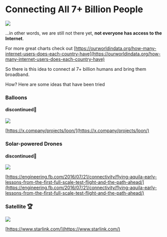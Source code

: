 # Connecting All 7+ Billion People



![](https://media1-production-mightynetworks.imgix.net/asset/34866927/number-of-internet-users-by-country.png?ixlib=rails-0.3.0\&fm=jpg\&q=75\&auto=format\&w=1400\&h=1400\&fit=max\&impolicy=ResizeCrop\&constraint=downsize\&aspect=fit)

...in other words, we are still not there yet, **not everyone has access to the Internet**.

For more great charts check out [https://ourworldindata.org/how-many-internet-users-does-each-country-have](https://ourworldindata.org/how-many-internet-users-does-each-country-have)

So there is this idea to connect al 7+ billion humans and bring them broadband.

How? Here are some ideas that have been tried

### Balloons

#### discontinued🥀

![](https://media1-production-mightynetworks.imgix.net/asset/34867151/1644356594502.png?ixlib=rails-0.3.0\&fm=jpg\&q=75\&auto=format\&w=1400\&h=1400\&fit=max\&impolicy=ResizeCrop\&constraint=downsize\&aspect=fit)

[https://x.company/projects/loon/](https://x.company/projects/loon/)

### Solar-powered Drones

#### discontinued🥀

![](https://media1-production-mightynetworks.imgix.net/asset/34867197/1644356649211.png?ixlib=rails-0.3.0\&fm=jpg\&q=75\&auto=format\&w=1400\&h=1400\&fit=max\&impolicy=ResizeCrop\&constraint=downsize\&aspect=fit)

[https://engineering.fb.com/2016/07/21/connectivity/flying-aquila-early-lessons-from-the-first-full-scale-test-flight-and-the-path-ahead/](https://engineering.fb.com/2016/07/21/connectivity/flying-aquila-early-lessons-from-the-first-full-scale-test-flight-and-the-path-ahead/)

### Satellite 🏆

![](https://media1-production-mightynetworks.imgix.net/asset/34867334/1644356872928.png?ixlib=rails-0.3.0\&fm=jpg\&q=75\&auto=format\&w=1400\&h=1400\&fit=max\&impolicy=ResizeCrop\&constraint=downsize\&aspect=fit)

[https://www.starlink.com/](https://www.starlink.com/)
